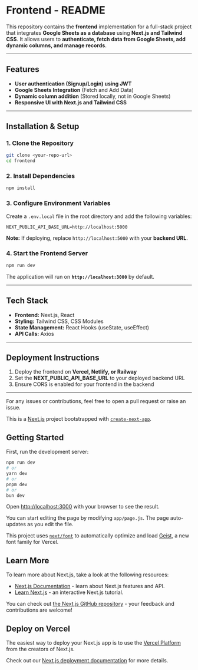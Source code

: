 # **Frontend - README**  

This repository contains the **frontend** implementation for a full-stack project that integrates **Google Sheets as a database** using **Next.js and Tailwind CSS**. It allows users to **authenticate, fetch data from Google Sheets, add dynamic columns, and manage records**.  

---

## **Features**  
- **User authentication (Signup/Login) using JWT**  
- **Google Sheets Integration** (Fetch and Add Data)  
- **Dynamic column addition** (Stored locally, not in Google Sheets)  
- **Responsive UI with Next.js and Tailwind CSS**  

---

## **Installation & Setup**  

### **1. Clone the Repository**  
```bash
git clone <your-repo-url>
cd frontend
```

### **2. Install Dependencies**  
```bash
npm install
```

### **3. Configure Environment Variables**  
Create a `.env.local` file in the root directory and add the following variables:  

```env
NEXT_PUBLIC_API_BASE_URL=http://localhost:5000
```
**Note:** If deploying, replace `http://localhost:5000` with your **backend URL**.

### **4. Start the Frontend Server**  
```bash
npm run dev
```
The application will run on **`http://localhost:3000`** by default.  

---

## **Tech Stack**
- **Frontend:** Next.js, React  
- **Styling:** Tailwind CSS, CSS Modules  
- **State Management:** React Hooks (useState, useEffect)  
- **API Calls:** Axios  

---

## **Deployment Instructions**
1. Deploy the frontend on **Vercel, Netlify, or Railway**  
2. Set the **NEXT_PUBLIC_API_BASE_URL** to your deployed backend URL  
3. Ensure CORS is enabled for your frontend in the backend  

---

For any issues or contributions, feel free to open a pull request or raise an issue. 




This is a [Next.js](https://nextjs.org) project bootstrapped with [`create-next-app`](https://github.com/vercel/next.js/tree/canary/packages/create-next-app).

## Getting Started

First, run the development server:

```bash
npm run dev
# or
yarn dev
# or
pnpm dev
# or
bun dev
```

Open [http://localhost:3000](http://localhost:3000) with your browser to see the result.

You can start editing the page by modifying `app/page.js`. The page auto-updates as you edit the file.

This project uses [`next/font`](https://nextjs.org/docs/app/building-your-application/optimizing/fonts) to automatically optimize and load [Geist](https://vercel.com/font), a new font family for Vercel.

## Learn More

To learn more about Next.js, take a look at the following resources:

- [Next.js Documentation](https://nextjs.org/docs) - learn about Next.js features and API.
- [Learn Next.js](https://nextjs.org/learn) - an interactive Next.js tutorial.

You can check out [the Next.js GitHub repository](https://github.com/vercel/next.js) - your feedback and contributions are welcome!

## Deploy on Vercel

The easiest way to deploy your Next.js app is to use the [Vercel Platform](https://vercel.com/new?utm_medium=default-template&filter=next.js&utm_source=create-next-app&utm_campaign=create-next-app-readme) from the creators of Next.js.

Check out our [Next.js deployment documentation](https://nextjs.org/docs/app/building-your-application/deploying) for more details.
